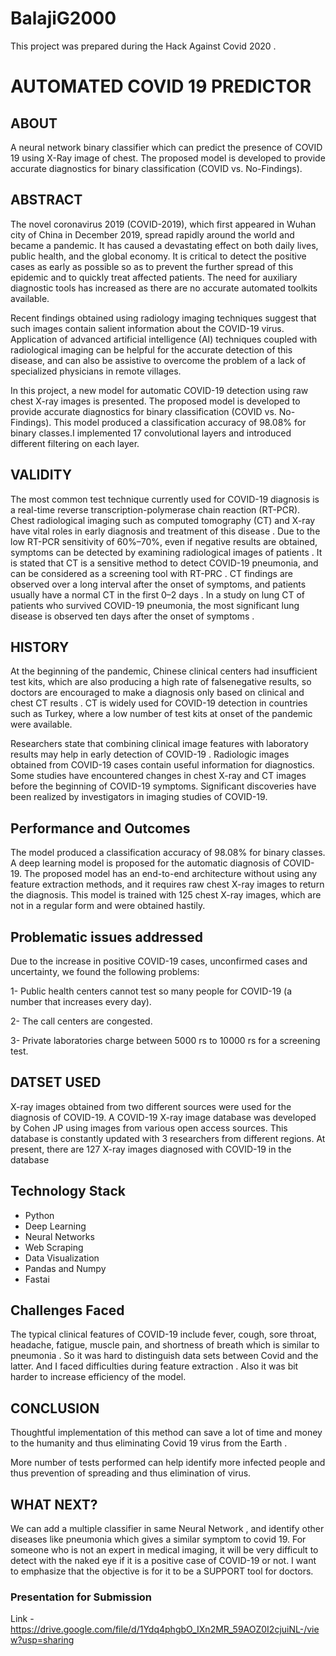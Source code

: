 # BalajiG2000

This project was prepared during the Hack Against Covid 2020 .

# AUTOMATED COVID 19 PREDICTOR

## ABOUT

A neural network binary classifier which can predict the presence of COVID 19 using X-Ray image of chest. The proposed model is developed to provide accurate diagnostics for binary classification (COVID vs. No-Findings).

## ABSTRACT

The novel coronavirus 2019 (COVID-2019), which first appeared in Wuhan city of China in December 2019, spread rapidly around the world and became a pandemic. It has caused a devastating effect on both daily lives, public health, and the global economy. It is critical to detect the positive cases as early as possible so as to prevent the further spread of this epidemic and to quickly treat affected patients. The need for auxiliary diagnostic tools has increased as there are no accurate automated toolkits available.

Recent findings obtained using radiology imaging techniques suggest that such images contain salient information about the COVID-19 virus. Application of advanced artificial intelligence (AI) techniques coupled with radiological imaging can be helpful for the accurate detection of this disease, and can also be assistive to overcome the problem of a lack of specialized physicians in remote villages.

In this project, a new model for automatic COVID-19 detection using raw chest X-ray images is presented. The proposed model is developed to provide accurate diagnostics for binary classification (COVID vs. No-Findings). This model produced a classification accuracy of 98.08% for binary classes.I implemented 17 convolutional layers and introduced different filtering on each layer.

## VALIDITY

The most common test technique currently used for COVID-19 diagnosis is a real-time reverse transcription-polymerase chain reaction (RT-PCR). Chest radiological imaging such as computed tomography (CT) and X-ray have vital roles in early diagnosis and treatment of this disease . Due to the low RT-PCR sensitivity of 60%–70%, even if negative results are obtained, symptoms can be detected by examining radiological images of patients . It is stated that CT is a sensitive method to detect COVID-19 pneumonia, and can be considered as a screening tool with RT-PRC . CT findings are observed over a long interval after the onset of symptoms, and patients usually have a normal CT in the first 0–2 days . In a study on lung CT of patients who  survived COVID-19 pneumonia, the most significant lung disease is observed ten days after the onset of symptoms .

## HISTORY 

At the beginning of the pandemic, Chinese clinical centers had insufficient test kits, which are also producing a high rate of falsenegative results, so doctors are encouraged to make a diagnosis only based on clinical and chest CT results . CT is widely used for COVID-19 detection in countries such as Turkey, where a low number of test kits at onset of the pandemic were available.

Researchers state that combining clinical image features with laboratory results may help in early detection of COVID-19 . Radiologic images obtained from COVID-19 cases contain useful information for diagnostics. Some studies have encountered changes in chest X-ray and CT images before the beginning of COVID-19 symptoms. Significant discoveries have been realized by investigators in imaging studies of COVID-19.

## Performance and Outcomes

The model produced a classification accuracy of 98.08% for binary classes.
A deep learning model is proposed for the automatic diagnosis of COVID-19. 
The proposed model has an end-to-end architecture without using any feature extraction methods, and it requires raw chest X-ray images to return the diagnosis. 
This model is trained with 125 chest X-ray images, which are not in a regular form and were obtained hastily. 

## Problematic issues addressed
Due to the increase in positive COVID-19 cases, unconfirmed cases and uncertainty, we found the following problems:

1- Public health centers cannot test so many people for COVID-19 (a number that increases every day).

2- The call centers are congested.

3- Private laboratories charge between 5000 rs to 10000 rs for a screening test.


## DATSET USED

X-ray images obtained from two different sources were used for the diagnosis of COVID-19. 
A COVID-19 X-ray image database was developed by Cohen JP  using images from various open access sources. This database is constantly updated with 3 researchers from different regions. 
At present, there are 127 X-ray images diagnosed with COVID-19 in the database

## Technology Stack

* Python
* Deep Learning
* Neural Networks
* Web Scraping
* Data Visualization
* Pandas and Numpy
* Fastai

## Challenges Faced

The typical clinical features of COVID-19 include fever, cough, sore throat, headache, fatigue, muscle pain, and shortness of breath which is similar to pneumonia . So it was hard to distinguish data sets between Covid and the latter. And I faced difficulties during feature extraction . Also it was bit harder to increase efficiency of the model.

## CONCLUSION

Thoughtful implementation of this method can save a lot of time and money to the humanity and thus eliminating Covid 19 virus from the Earth .

More number of tests performed can help identify more infected people and thus prevention of spreading and thus elimination of virus.

## WHAT NEXT?

We can add a multiple classifier in same Neural Network , and identify other diseases like pneumonia which gives a similar symptom to covid 19.
For someone who is not an expert in medical imaging, it will be very difficult to detect with the naked eye if it is a positive case of COVID-19 or not. 
I want to emphasize that the objective is for it to be a SUPPORT tool for doctors.

### Presentation for Submission
Link - https://drive.google.com/file/d/1Ydq4phgbO_IXn2MR_59AOZ0I2cjuiNL-/view?usp=sharing
